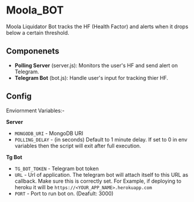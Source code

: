 # Moola_BOT
Moola Liquidator Bot tracks the HF (Health Factor) and alerts when it drops below a certain threshold.


## Componenets
- **Polling Server** (server.js): Monitors the user's HF and send alert on Telegram. 
- **Telegram Bot** (bot.js): Handle user's input for tracking thier HF.

## Config
Enviornment Variables:-

**Server**
- `MONGODB_URI` - MongoDB URI
- `POLLING_DELAY` - (in seconds) Default to 1 minute delay. If set to 0 in env variables then the script will exit after full execution.

**Tg Bot**
- `TG_BOT_TOKEN` - Telegram bot token
- `URL` - Url of application. The telegram bot will attach itself to this URL as callback. Make sure this is correctly set.
For Example, if deploying to heroku it will be `https://<YOUR_APP_NAME>.herokuapp.com`
- `PORT` - Port to run bot on. (Deafult: 3000)






